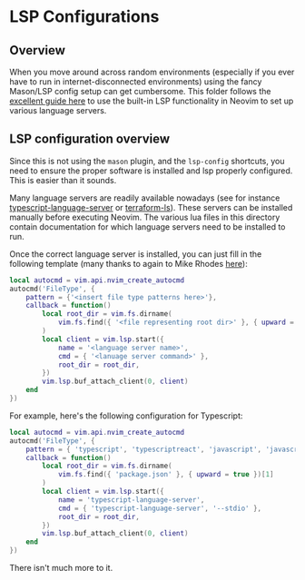 # LSP Configurations

## Overview

When you move around across random environments (especially if you ever have to
run in internet-disconnected environments) using the fancy Mason/LSP config
setup can get cumbersome. This folder follows the
[excellent guide here](https://dx13.co.uk/articles/2023/04/24/neovim-lsp-without-plugins/)
to use the built-in LSP functionality in Neovim to set up various language
servers.

## LSP configuration overview

Since this is not using the `mason` plugin, and the `lsp-config` shortcuts,
you need to ensure the proper software is installed and lsp properly configured.
This is easier than it sounds.

Many language servers are readily available nowadays (see for instance
[typescript-language-server](https://github.com/typescript-language-server/typescript-language-server)
or [terraform-ls](https://github.com/hashicorp/terraform-ls)). These servers
can be installed manually before executing Neovim. The various lua files in this
directory contain documentation for which language servers need to be installed
to run.

Once the correct language server is installed, you can just fill in the following
template (many thanks to again to Mike Rhodes 
[here](https://dx13.co.uk/articles/2023/04/24/neovim-lsp-without-plugins/#automating-creating-and-attaching-clients)):

```lua
local autocmd = vim.api.nvim_create_autocmd
autocmd('FileType', {
    pattern = {'<insert file type patterns here>'},
    callback = function()
        local root_dir = vim.fs.dirname(
            vim.fs.find({ '<file representing root dir>' }, { upward = true })[1]
        )
        local client = vim.lsp.start({
            name = '<language server name>',
            cmd = { '<lanuage server command>' },
            root_dir = root_dir,
        })
        vim.lsp.buf_attach_client(0, client)
    end
})
```

For example, here's the following configuration for Typescript:

```lua
local autocmd = vim.api.nvim_create_autocmd
autocmd('FileType', {
    pattern = { 'typescript', 'typescriptreact', 'javascript', 'javascriptreact' },
    callback = function()
        local root_dir = vim.fs.dirname(
            vim.fs.find({ 'package.json' }, { upward = true })[1]
        )
        local client = vim.lsp.start({
            name = 'typescript-language-server',
            cmd = { 'typescript-language-server', '--stdio' },
            root_dir = root_dir,
        })
        vim.lsp.buf_attach_client(0, client)
    end
})
```

There isn't much more to it. 
